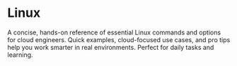 # Linux
A concise, hands-on reference of essential Linux commands and options for cloud engineers. Quick examples, cloud-focused use cases, and pro tips help you work smarter in real environments. Perfect for daily tasks and learning.
